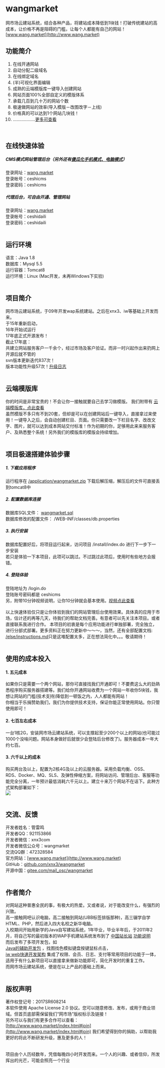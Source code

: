 # wangmarket
网市场云建站系统，结合各种产品，将建站成本降低到1块钱！打破传统建站的高成本，让价格不再是阻碍的门槛，让每个人都能有自己的网站！ [www.wang.market](http://www.wang.market)<br/>


## 功能简介
1. 在线开通网站
2. 自动分配二级域名
3. 在线绑定域名
4. (半)可视化界面编辑
5. 成熟的云端模版库一键导入创建网站
6. 网站页面100%全部自定义的模版体系
7. 承载几百到几十万的网站个数
8. 极速做网站的效率(导入模版－改图改字－上线)
9. 价格真的可以达到1个网站几块钱！
10. ………………[更多可查看](http://www.wang.market/index.html#services)
<br/>

## 在线快速体验
##### CMS模式网站管理后台（另外还有[傻瓜化手机模式、电脑模式](http://www.wang.market/index.html#about)）
登录网址：[wang.market](http://wang.market)<br/>
登录帐号：ceshicms<br/>
登录密码：ceshicms<br/>
##### 代理后台，可自由开通、管理网站
登录网址：[wang.market](http://wang.market)<br/>
登录帐号：ceshidaili<br/>
登录密码：ceshidaili<br/>
<br/>

## 运行环境<br/>
语言：Java 1.8<br/>
数据库：Mysql 5.5<br/>
运行容器：Tomcat8<br/>
运行环境：Linux (Mac开发，未再Windows下实验)<br/>
<br/>

## 项目简介<br/>
网市场云建站系统，于09年开发wap系统建站。之后在xnx3、iw等基础上开发而来。<br/>
于15年重新启动，<br/>
16年开始试运行<br/>
17年底正式开源发布！<br/>
截止17年底：<br/>
共建立网站服务客户一千余个，经过市场及客户验证。而非一时兴起作出来扔网上开源后就不管的<br/>
svn版本更新迭代837次！<br/>
版本功能性升级57次！[升级日志](http://www.wang.market/log.html)<br/>
<br/>

## 云端模版库<br/>
你的时间是非常宝贵的！不会让你一接触就要自己去学习做模版。
我们附带有 [云端模版库，点此查看](http://wang.market/template.jsp)<br/>
虽然模版不多只有不到20套，但却是可以在创建网站后一键导入，直接拿过来使用！一键导入之后，会自动创建栏目、页面。你只需要改一下栏目名字、改改文字、图片，就可以达到成本网站交付标准！作为初期的你，足够用此来来服务客户、及熟悉整个系统！另外我们的模版库的模版会持续增加。<br/>
<br/>

## 项目极速搭建体验步骤
##### 1. 下载应用程序
运行程序在 [/application/wangmarket.zip](https://github.com/xnx3/wangmarket/application/wangmarket.zip) 下载后解压缩，解压后的文件可直接丢到tomcat8中<br/>
##### 2. 配置数据库连接
数据库SQL文件： [wangmarket.sql](https://github.com/xnx3/wangmarket/blob/master/wangmarket.sql)<br/>
数据库修改的配置文件： /WEB-INF/classes/db.properties<br/>
##### 3. 执行安装
数据库配置好后，将项目运行起来，访问项目 /install/index.do 进行下一步下一步安装<br/>
若只是体验一下本项目，此项可以跳过。不过跳过此项后，使用时有些地方会报错。<br/>
##### 4. 登陆体验
登陆地址为 /login.do<br/>
登陆账号密码都是 ceshicms<br/>
另，附带10分钟视频说明，让你10分钟就会基本使用。[视频点此查看](https://v.qq.com/x/page/k0516y0fouw.html)<br/>
<br/>
以上快速体验仅只是让你体验到我们的网站管理后台使用效果。具体真的应用于市场，估计还的再等几天，待我们的帮助文档完善。有意者可以先关注本项目。或者直接联系我进行合作。
本项目的初衷是每个应用功能进行单独部署，完全独立，进行分部式部署。更多资料正在努力更新中～～～，当然，还有全部配置文档: [/else/instructions.md](https://github.com/xnx3/wangmarket/blob/master/else/instructions.md)只是这堆配置太多，正在想法简化中。。。敬请期待！<br/>
<br/>

## 使用的成本投入
#### 1. 五元成本<br/>
如果你只是需要一个两个网站，那你可直接找我们开通即可！不要费这么大的劲熟悉程序购买服务器搭建等。我们给你开通网站收费为一个网站一年收你5块钱，我想让网站的门槛(技术支持)降低到一顿饭之内，人人都能有网站！<br/>
你相当于乐捐赞助我们，我们为你提供技术支持，保证你能正常使用网站。你只管使用即可！
#### 2. 七百左右成本<br/>
一台1核2G，安装网市场云建站系统，可以支撑起至少200个以上的网站(也可能过1000个没啥问题。网站本身做好后就很少会登陆后台修改了)。服务器成本一年大约七百。<br/>
#### 3. 六千以上的成本<br/>
购买两台及以上，配置为2核4G及以上的云服务器。采用负载均衡、OSS、RDS、Docker、MQ、SLS、及弹性伸缩方案，将网站访问、管理后台、客服等功能完全分离，一年预计最低消耗六千元以上。建立十来万个网站不在话下。此种方式架构部署如下：<br/>
![](http://cdn.weiunity.com/site/341/templateimage/4f6088b65e514321a7caed3c1f62a547.png)<br/>
<br/>

## 交流、反馈<br/>
开发者姓名：管雷鸣<br/>
开发者QQ：921153866<br/>
开发者微信：xnx3com<br/>
开发者微信公众号：wangmarket<br/>
交流QQ群：472328584<br/>
官方网站：[www.wang.market](http://www.wang.market)<br/>
GitHub：[github.com/xnx3/wangmarket](https://github.com/xnx3/wangmarket)<br/>
开源中国：[gitee.com/mail_osc/wangmarket](https://gitee.com/mail_osc/wangmarket)<br/>
<br/>

## 作者简介<br/>
对网站这种普惠全民的事，有极大的热爱。又或者说，对于能改变什么，有强烈的兴致。<br/>
高一接触网吧认识电脑，高二接触到网站(UBB标签排版那种)，高三辍学自学HTML、PHP，然后进入四大名校之新华电脑。<br/>
入校期间开始用新学的Java自写建站系统，1年毕业，毕业半年后，于2011年2月，将自己写的最初版本的WAP手机建站系统发布到了 [中国站长站](http://down.chinaz.com/soft/29191.htm) [功能说明](http://www.xnx3.com/software/xxJspMql/20121102/8.html)<br/>
而后发布了多项开发包，如 <br/>
[Java的辅助开发包](https://github.com/xnx3/xnx3) ，找图找色模拟键盘按键鼠标点击， <br/>
[iw web快速开发架构](https://github.com/xnx3/iw) 集成了权限、会员、日志、支付等常用项目的功能于一体，适用于有什么新项目可以直接拿来做新功能即可，简化开发时的重复工作。<br/>
而网市场云建站系统，便是在以上产品的基础上而来。<br/>
<br/>

## 版权声明<br/>
著作权登记号：2017SR608214<br/>
本软件使用 Apache License 2.0 协议。您可以随意修改、发布，或用于商业领域。但首页底部需保留我们“网市场”版权标示及链接！<br/>
另外可以与我们有更多合作可以查看： [http://www.wang.market/index.html#join](http://www.wang.market/index.html#join) 我们希望得到你的捐助，以帮助我更好的将此不断研发升级，惠及更多的人！<br/>
<br/>
<br/>
项目由个人历经数年，凭借每晚四小时开发而来。一个人的兴趣、或者信仰，所发挥出的光芒，可能会照亮一个行业
